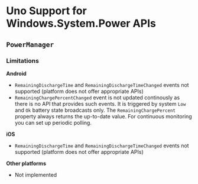 # Uno Support for Windows.System.Power APIs

## `PowerManager`

### Limitations

**Android**
- `RemainingDischargeTime` and `RemainingDischargeTimeChanged` events not supported (platform does not offer appropriate APIs)
- `RemainingChargePercentChanged` event is not updated continously as there is no API that provides such events. It is triggered by system `Low` and `Ok` battery state broadcasts only. The `RemainingChargePercent` property always returns the up-to-date value. For continuous monitoring you can set up periodic polling.

**iOS**
- `RemainingDischargeTime` and `RemainingDischargeTimeChanged` events not supported (platform does not offer appropriate APIs)

**Other platforms**
- Not implemented